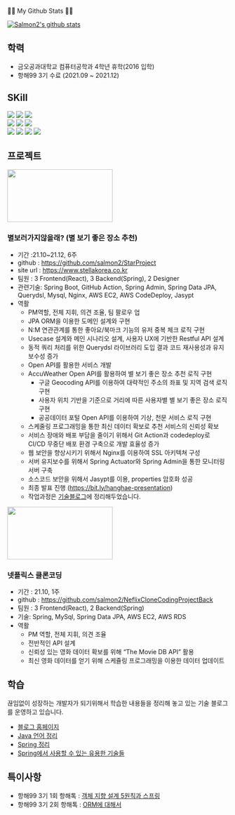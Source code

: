 

👩‍💻 My Github Stats 👩‍💻

[![Salmon2's github stats](https://github-readme-stats.vercel.app/api?username=Salmon2)](https://github.com/Salmon2/github-readme-stats)

## 학력
- 금오공과대학교 컴퓨터공학과 4학년 휴학(2016 입학)
- 항해99 3기 수료 (2021.09 ~ 2021.12)

## SKill
<div>
<img src="https://img.shields.io/badge/Java-007396?style=for-the-badge&logo=Java&logoColor=white">
<img src="https://img.shields.io/badge/Python-3776AB?style=for-the-badge&logo=Python&logoColor=white">
<img src="https://img.shields.io/badge/C++-00599C?style=for-the-badge&logo=C++&logoColor=white">
</div>
<div>
<img src="https://img.shields.io/badge/Spring Boot-6DB33F?style=for-the-badge&logo=Spring Boot&logoColor=white">
<img src="https://img.shields.io/badge/Spring JPA-6DB33F?style=for-the-badge&logo=Spring&logoColor=white">
<img src="https://img.shields.io/badge/QueryDsl-6DB33F?style=for-the-badge&logo=Spring&logoColor=white">
</div>
<div>
<img src="https://img.shields.io/badge/AWS EC2-232F3E?style=for-the-badge&logo=Amazon AWS&logoColor=white">
<img src="https://img.shields.io/badge/NGINX-009639?style=for-the-badge&logo=NGINX&logoColor=white">
<img src="https://img.shields.io/badge/GitHub Actions-2088FF?style=for-the-badge&logo=GitHub Actions&logoColor=white">

<img src="https://img.shields.io/badge/GitHub-181717?style=for-the-badge&logo=GitHub&logoColor=white">
</div>

## 프로젝트
<img src="https://user-images.githubusercontent.com/23234577/144531606-3f50649e-982d-4a33-88b4-51558b4f4273.png" width = 240 height = 120/>

### 별보러가지않을래? (별 보기 좋은 장소 추천)
- 기간 :21.10~21.12, 6주
- github : https://github.com/salmon2/StarProject    
- site url : https://www.stellakorea.co.kr
- 팀원 : 3 Frontend(React), 3 Backend(Spring), 2 Designer
- 관련기술: Spring Boot, GitHub Action, Spring Admin, Spring Data JPA, Querydsl, Mysql, Nginx, AWS EC2, AWS CodeDeploy, Jasypt
- 역활
  - PM역할, 전체 지휘, 의견 조율, 팀 팔로우 업
  - JPA ORM을 이용한 도메인 설계와 구현
  - N:M 연관관계를 통한 좋아요/북마크 기능의 유저 중복 체크 로직 구현
  - Usecase 설계와 메인 시나리오 설계, 사용자 UX에 기반한 Restful API 설계
  - 동적 쿼리 처리를 위한 Querydsl 라이브러리 도입 결과 코드 재사용성과 유지보수성 증가
  - Open API를 활용한 서비스 개발
  - AccuWeather Open API를 활용하여 별 보기 좋은 장소 추천 로직 구현
    - 구글 Geocoding API를 이용하여 대략적인 주소의 좌표 및 지역 검색 로직 구현
    - 사용자 위치 기반을 기준으로 거리에 따른 사용자별 별 보기 좋은 장소 로직 구현
    - 공공데이터 포털 Open API를 이용하여 기상, 천문 서비스 로직 구현
   - 스케줄링 프로그래밍을 통한 최신 데이터 확보로 추천 서비스의 신뢰성 확보
  - 서비스 장애와 배포 부담을 줄이기 위해서 Git Action과 codedeploy로 CI/CD 무중단 배포 환경 구축으로 개발 효율성 증가
  - 웹 보안을 향상시키기 위해서 Nginx를 이용하여 SSL 아키텍쳐 구성
  - 서버 유지보수를 위해서 Spring Actuator와 Spring Admin을 통한 모니터링 서버 구축
  - 소스코드 보안을 위해서 Jasypt를 이용, properties 암호화 성공
  - 최종 발표 진행 (https://bit.ly/hanghae-presentation)
  - 작업과정은 [기술블로그](https://eating-salmon.tistory.com/category/%ED%95%AD%ED%95%B499/%EC%8B%A4%EC%A0%84%ED%94%84%EB%A1%9C%EC%A0%9D%ED%8A%B8)에 정리해두었습니다.




<img src="https://user-images.githubusercontent.com/23234577/146789170-fff88083-8f90-4126-849a-8b93697aa764.png" width = 240 height =120>

### 넷플릭스 클론코딩
- 기간 : 21.10, 1주
- github : https://github.com/salmon2/NeflixCloneCodingProjectBack
- 팀원 : 3 Frontend(React), 2 Backend(Spring)
- 기술: Spring, MySql, Spring Data JPA, AWS EC2, AWS RDS
- 역활
  -	PM 역할, 전체 지휘, 의견 조율
  -	전반적인 API 설계 
  -	신뢰성 있는 영화 데이터 확보를 위해 “The Movie DB API” 활용
  -	최신 영화 데이터를 얻기 위해 스케쥴링 프로그래밍을 이용한 데이터 업데이트

## 학습
끊임없이 성장하는 개발자가 되기위해서 학습한 내용들을 정리해 놓고 있는 기술 블로그를 운영하고 있습니다.

- [블로그 홈페이지](https://eating-salmon.tistory.com)
- [Java 언어 정리](https://eating-salmon.tistory.com/category/%EC%9E%90%EB%B0%94)
- [Spring 정리](https://eating-salmon.tistory.com/category/Spring/Computer%20Science)
- [Spring에서 사용할 수 있는 유용한 기술들](https://eating-salmon.tistory.com/category/Spring/%EA%B8%B0%ED%83%80%20%EC%BD%94%EB%93%9C%EB%93%A4)


## 특이사항
- 항해99 3기 1회 항해톡 : [객체 지향 설계 5원칙과 스프링](https://youtu.be/YpD7bb8l4bk)
- 항해99 3기 2회 항해톡 : [ORM에 대해서](https://youtu.be/NW94OqhBd50)








